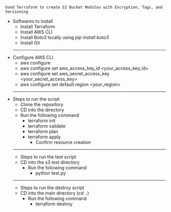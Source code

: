     Used Terraform to create S3 Bucket Modules with Encryption, Tags, and Versioning

- Softwares to install
   -  Install Terraform
   -  Install AWS CLI
   -  Install Boto3 locally using *pip install boto3*
   -  Install Git
    -----
- Configure AWS CLI
   -  aws configure
   -  aws configure set aws_access_key_id <your_access_key_id>
   -  aws configure set aws_secret_access_key <your_secret_access_key>
    -  aws configure set default.region <your_region>
   -----
- Steps to run the script
   -  Clone the repository
   -  CD into the directory
    -  Run the following command
         -  terraform init
         -  terraform validate
         -  terraform plan
         -  terraform apply
            - Confirm resource creation
    -----
    - Steps to run the test script
    -  CD into the s3 test directory
        -  Run the following command
            -  python test.py
    -----
    - Steps to run the destroy script
    -  CD into the main directory (cd ..)
        -  Run the following command
            -  terraform destroy